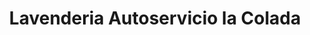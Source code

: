 ---
title: "Lavenderia Autoservicio la Colada"
url: /granada/lavenderia-autoservicio-la-colada/
shop: Wäscherei
---